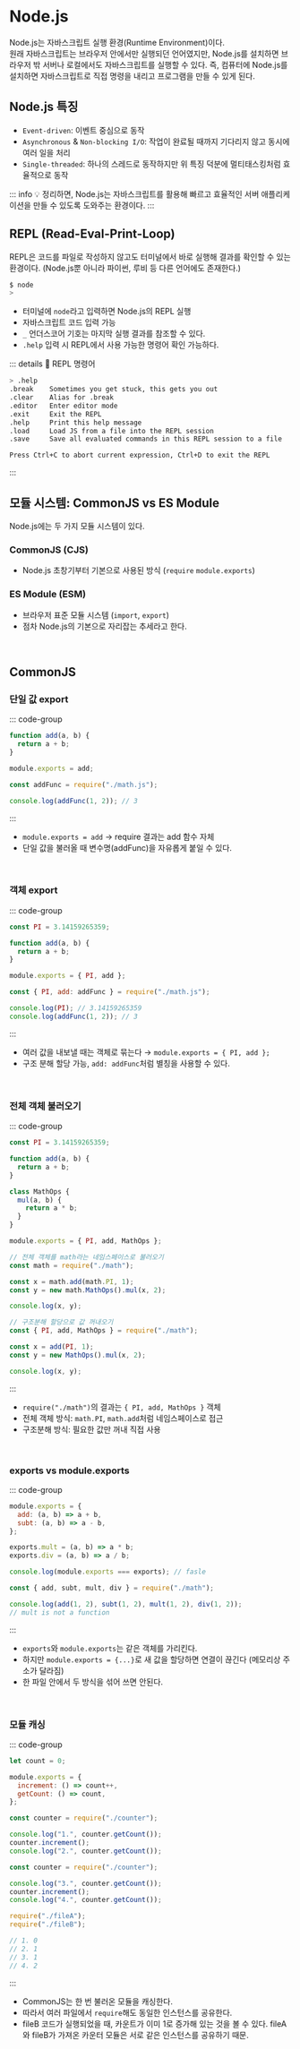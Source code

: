 # Node.js

Node.js는 자바스크립트 실행 환경(Runtime Environment)이다.  
원래 자바스크립트는 브라우저 안에서만 실행되던 언어였지만, Node.js를 설치하면 브라우저 밖 서버나 로컬에서도 자바스크립트를 실행할 수 있다.
즉, 컴퓨터에 Node.js를 설치하면 자바스크립트로 직접 명령을 내리고 프로그램을 만들 수 있게 된다.

## Node.js 특징

- `Event-driven`: 이벤트 중심으로 동작
- `Asynchronous` & `Non-blocking I/O`: 작업이 완료될 때까지 기다리지 않고 동시에 여러 일을 처리
- `Single-threaded`: 하나의 스레드로 동작하지만 위 특징 덕분에 멀티태스킹처럼 효율적으로 동작

::: info 💡 정리하면,
Node.js는 자바스크립트를 활용해 빠르고 효율적인 서버 애플리케이션을 만들 수 있도록 도와주는 환경이다.
:::

## REPL (Read-Eval-Print-Loop)

REPL은 코드를 파일로 작성하지 않고도 터미널에서 바로 실행해 결과를 확인할 수 있는 환경이다.
(Node.js뿐 아니라 파이썬, 루비 등 다른 언어에도 존재한다.)

```bash
$ node
>
```

- 터미널에 `node`라고 입력하면 Node.js의 REPL 실행
- 자바스크립트 코드 입력 가능
- `_` 언더스코어 기호는 마지막 실행 결과를 참조할 수 있다.
- `.help` 입력 시 REPL에서 사용 가능한 명령어 확인 가능하다.

::: details 🧩 REPL 명령어

```bash
> .help
.break    Sometimes you get stuck, this gets you out
.clear    Alias for .break
.editor   Enter editor mode
.exit     Exit the REPL
.help     Print this help message
.load     Load JS from a file into the REPL session
.save     Save all evaluated commands in this REPL session to a file

Press Ctrl+C to abort current expression, Ctrl+D to exit the REPL
```

:::

## 모듈 시스템: CommonJS vs ES Module

Node.js에는 두 가지 모듈 시스템이 있다.

### CommonJS (CJS)

- Node.js 초창기부터 기본으로 사용된 방식 (`require` `module.exports`)

### ES Module (ESM)

- 브라우저 표준 모듈 시스템 (`import`, `export`)
- 점차 Node.js의 기본으로 자리잡는 추세라고 한다.

<br>

## CommonJS

### 단일 값 export

::: code-group

```js [math.js]
function add(a, b) {
  return a + b;
}

module.exports = add;
```

```js [app.js]
const addFunc = require("./math.js");

console.log(addFunc(1, 2)); // 3
```

:::

- `module.exports = add` → require 결과는 add 함수 자체
- 단일 값을 불러올 때 변수명(addFunc)을 자유롭게 붙일 수 있다.

<br>

### 객체 export

::: code-group

```js [math.js]
const PI = 3.14159265359;

function add(a, b) {
  return a + b;
}

module.exports = { PI, add };
```

```js [app.js]
const { PI, add: addFunc } = require("./math.js");

console.log(PI); // 3.14159265359
console.log(addFunc(1, 2)); // 3
```

:::

- 여러 값을 내보낼 때는 객체로 묶는다 → `module.exports = { PI, add };`
- 구조 분해 할당 가능, `add: addFunc`처럼 별칭을 사용할 수 있다.

<br>

### 전체 객체 불러오기

::: code-group

```js [math.js]
const PI = 3.14159265359;

function add(a, b) {
  return a + b;
}

class MathOps {
  mul(a, b) {
    return a * b;
  }
}

module.exports = { PI, add, MathOps };
```

```js [app.js]
// 전체 객체를 math라는 네임스페이스로 불러오기
const math = require("./math");

const x = math.add(math.PI, 1);
const y = new math.MathOps().mul(x, 2);

console.log(x, y);
```

```js [app2.js]
// 구조분해 할당으로 값 꺼내오기
const { PI, add, MathOps } = require("./math");

const x = add(PI, 1);
const y = new MathOps().mul(x, 2);

console.log(x, y);
```

:::

- `require("./math")`의 결과는 `{ PI, add, MathOps }` 객체
- 전체 객체 방식: `math.PI`, `math.add`처럼 네임스페이스로 접근
- 구조분해 방식: 필요한 값만 꺼내 직접 사용

<br>

### exports vs module.exports

::: code-group

```js [math.js]
module.exports = {
  add: (a, b) => a + b,
  subt: (a, b) => a - b,
};

exports.mult = (a, b) => a * b;
exports.div = (a, b) => a / b;

console.log(module.exports === exports); // fasle
```

```js [app.js]
const { add, subt, mult, div } = require("./math");

console.log(add(1, 2), subt(1, 2), mult(1, 2), div(1, 2));
// mult is not a function
```

:::

- `exports`와 `module.exports`는 같은 객체를 가리킨다.
- 하지만 `module.exports = {...}`로 새 값을 할당하면 연결이 끊긴다 (메모리상 주소가 달라짐)
- 한 파일 안에서 두 방식을 섞어 쓰면 안된다.

<br>

### 모듈 캐싱

::: code-group

```js [counter.js]
let count = 0;

module.exports = {
  increment: () => count++,
  getCount: () => count,
};
```

```js [fileA.js]
const counter = require("./counter");

console.log("1.", counter.getCount());
counter.increment();
console.log("2.", counter.getCount());
```

```js [fileB.js]
const counter = require("./counter");

console.log("3.", counter.getCount());
counter.increment();
console.log("4.", counter.getCount());
```

```js [app.js]
require("./fileA");
require("./fileB");

// 1. 0
// 2. 1
// 3. 1
// 4. 2
```

:::

- CommonJS는 한 번 불러온 모듈을 캐싱한다.
- 따라서 여러 파일에서 `require`해도 동일한 인스턴스를 공유한다.
- fileB 코드가 실행되었을 때, 카운트가 이미 1로 증가해 있는 것을 볼 수 있다. fileA와 fileB가 가져온 카운터 모듈은 서로 같은 인스턴스를 공유하기 때문.
